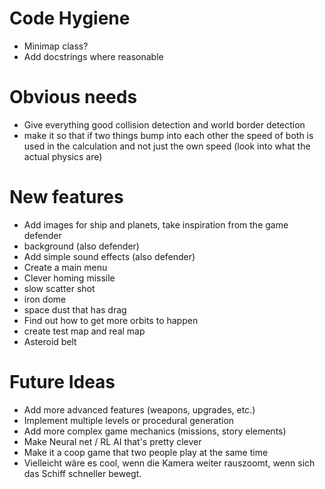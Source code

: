 # Code Hygiene
- Minimap class?
- Add docstrings where reasonable


# Obvious needs
- Give everything good collision detection and world border detection
- make it so that if two things bump into each other the speed of both is used in the calculation and not just the own speed (look into what the actual physics are)


# New features
- Add images for ship and planets, take inspiration from the game defender
- background (also defender)
- Add simple sound effects (also defender)
- Create a main menu
- Clever homing missile
- slow scatter shot
- iron dome
- space dust that has drag
- Find out how to get more orbits to happen
- create test map and real map
- Asteroid belt


# Future Ideas
- Add more advanced features (weapons, upgrades, etc.)
- Implement multiple levels or procedural generation
- Add more complex game mechanics (missions, story elements)
- Make Neural net / RL AI that's pretty clever
- Make it a coop game that two people play at the same time
- Vielleicht wäre es cool, wenn die Kamera weiter rauszoomt, wenn sich das Schiff schneller bewegt.